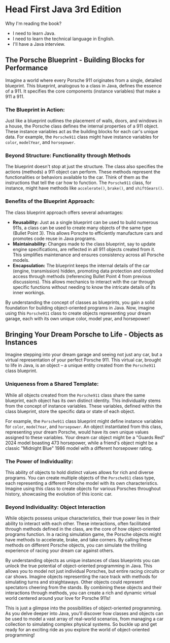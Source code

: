 # Head First Java 3rd Edition
Why I'm reading the book?
- I need to learn Java.
- I need to learn the technical language in English.
- I'll have a Java interview.

## The Porsche Blueprint - Building Blocks for Performance

Imagine a world where every Porsche 911 originates from a single, detailed blueprint. This blueprint, analogous to a class in Java, defines the essence of a 911. It specifies the core components (instance variables) that make a 911 a 911.

### The Blueprint in Action:

Just like a blueprint outlines the placement of walls, doors, and windows in a house, the Porsche class defines the internal properties of a 911 object. These instance variables act as the building blocks for each car's unique data. For example, the `Porsche911` class might have instance variables for `color`, `modelYear`, and `horsepower`.

### Beyond Structure: Functionality through Methods

The blueprint doesn't stop at just the structure. The class also specifies the actions (methods) a 911 object can perform. These methods represent the functionalities or behaviors available to the car. Think of them as the instructions that tell the car how to function. The `Porsche911` class, for instance, might have methods like `accelerate()`, `brake()`, and `shiftGears()`.

### Benefits of the Blueprint Approach:

The class blueprint approach offers several advantages:

* **Reusability:** Just as a single blueprint can be used to build numerous 911s, a class can be used to create many objects of the same type (Bullet Point 3). This allows Porsche to efficiently manufacture cars and promotes code reuse in Java programs.
* **Maintainability:** Changes made to the class blueprint, say to update engine specifications, are reflected in all 911 objects created from it. This simplifies maintenance and ensures consistency across all Porsche models.
* **Encapsulation:** The blueprint keeps the internal details of the car (engine, transmission) hidden, promoting data protection and controlled access through methods (referencing Bullet Point 4 from previous discussions). This allows mechanics to interact with the car through specific functions without needing to know the intricate details of its inner workings.

By understanding the concept of classes as blueprints, you gain a solid foundation for building object-oriented programs in Java. Now, imagine using this `Porsche911` class to create objects representing your dream garage, each with its own unique color, model year, and horsepower!
 
## Bringing Your Dream Porsche to Life - Objects as Instances

Imagine stepping into your dream garage and seeing not just any car, but a virtual representation of your perfect Porsche 911. This virtual car, brought to life in Java, is an object – a unique entity created from the `Porsche911` class blueprint.

### Uniqueness from a Shared Template:

While all objects created from the `Porsche911` class share the same blueprint, each object has its own distinct identity. This individuality stems from the concept of instance variables. These variables, defined within the class blueprint, store the specific data or state of each object.

For example, the `Porsche911` class blueprint might define instance variables for `color`, `modelYear`, and `horsepower`. An object instantiated from this class, representing your dream Porsche, would have its own unique values assigned to these variables. Your dream car object might be a "Guards Red" 2024 model boasting 473 horsepower, while a friend's object might be a classic "Midnight Blue" 1986 model with a different horsepower rating.

### The Power of Individuality:

This ability of objects to hold distinct values allows for rich and diverse programs. You can create multiple objects of the `Porsche911` class type, each representing a different Porsche model with its own characteristics. Imagine using this class to create objects for various Porsches throughout history, showcasing the evolution of this iconic car. 

### Beyond Individuality: Object Interaction

While objects possess unique characteristics, their true power lies in their ability to interact with each other. These interactions, often facilitated through methods defined in the class, are the core of how object-oriented programs function. In a racing simulation game, the Porsche objects might have methods to accelerate, brake, and take corners. By calling these methods on different Porsche objects, you can simulate the thrilling experience of racing your dream car against others.

By understanding objects as unique instances of class blueprints you can unlock the true potential of object-oriented programming in Java. This allows you to model not just individual Porsches, but entire racing circuits or car shows. Imagine objects representing the race track with methods for simulating turns and straightaways.  Other objects could represent spectators cheering from the stands.  By combining these objects and their interactions through methods, you can create a rich and dynamic virtual world centered around your love for Porsche 911s!

This is just a glimpse into the possibilities of object-oriented programming.  As you delve deeper into Java, you'll discover how classes and objects can be used to model a vast array of real-world scenarios, from managing a car collection to simulating complex physical systems. So buckle up and get ready for an exciting ride as you explore the world of object-oriented programming!